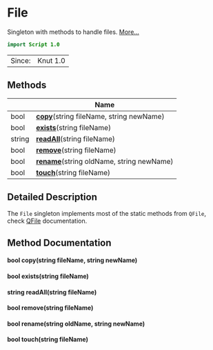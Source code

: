 # File

Singleton with methods to handle files. [More...](#detailed-description)

```qml
import Script 1.0
```

<table>
<tr><td>Since:</td><td>Knut 1.0</td></tr>
</table>

## Methods

| | Name |
|-|-|
|bool |**[copy](#copy)**(string fileName, string newName)|
|bool |**[exists](#exists)**(string fileName)|
|string |**[readAll](#readAll)**(string fileName)|
|bool |**[remove](#remove)**(string fileName)|
|bool |**[rename](#rename)**(string oldName, string newName)|
|bool |**[touch](#touch)**(string fileName)|

## Detailed Description

The `File` singleton implements most of the static methods from `QFile`, check
[QFile](https://doc.qt.io/qt-5/qfile.html) documentation.

## Method Documentation

#### <a name="copy"></a>bool **copy**(string fileName, string newName)

#### <a name="exists"></a>bool **exists**(string fileName)

#### <a name="readAll"></a>string **readAll**(string fileName)

#### <a name="remove"></a>bool **remove**(string fileName)

#### <a name="rename"></a>bool **rename**(string oldName, string newName)

#### <a name="touch"></a>bool **touch**(string fileName)
